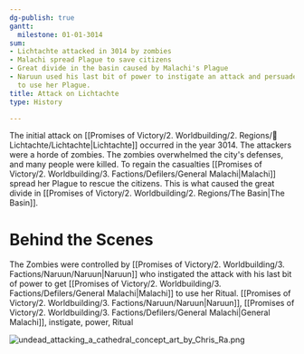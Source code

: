 ```yaml
---
dg-publish: true
gantt:
  milestone: 01-01-3014
sum:
- Lichtachte attacked in 3014 by zombies
- Malachi spread Plague to save citizens
- Great divide in the basin caused by Malachi's Plague
- Naruun used his last bit of power to instigate an attack and persuade General Malachi
  to use her Plague.
title: Attack on Lichtachte
type: History

---
```






The initial attack on [[Promises of Victory/2. Worldbuilding/2. Regions/🏰Lichtachte/Lichtachte\|Lichtachte]] occurred in the year 3014. The attackers were a horde of zombies. The zombies overwhelmed the city's defenses, and many people were killed. To regain the casualties [[Promises of Victory/2. Worldbuilding/3. Factions/Defilers/General Malachi\|Malachi]] spread her Plague to rescue the citizens. This is what caused the great divide in [[Promises of Victory/2. Worldbuilding/2. Regions/The Basin\|The Basin]]. 
# Behind the Scenes
The Zombies were controlled by [[Promises of Victory/2. Worldbuilding/3. Factions/Naruun/Naruun\|Naruun]] who instigated the attack with his last bit of power to get [[Promises of Victory/2. Worldbuilding/3. Factions/Defilers/General Malachi\|Malachi]] to use her Ritual. [[Promises of Victory/2. Worldbuilding/3. Factions/Naruun/Naruun\|Naruun]], [[Promises of Victory/2. Worldbuilding/3. Factions/Defilers/General Malachi\|General Malachi]], instigate, power, Ritual

![undead_attacking_a_cathedral_concept_art_by_Chris_Ra.png](/img/user/Pictures/undead_attacking_a_cathedral_concept_art_by_Chris_Ra.png)